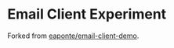 # Email Client Experiment

Forked from [eaponte/email-client-demo](https://github.com/eaponte/email-client-demo/blob/master/index.html).